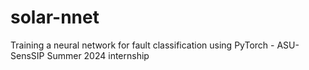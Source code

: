 # solar-nnet
Training a neural network for fault classification using PyTorch - ASU-SensSIP Summer 2024 internship
